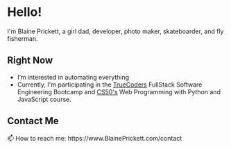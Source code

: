 # Hello!
I'm Blaine Prickett, a girl dad, developer, photo maker, skateboarder, and fly fisherman. 

## Right Now
* I’m interested in automating everything 
* Currently, I'm participating in the [TrueCoders](https://github.com/truecodersio) FullStack Software Engineering Bootcamp and [CS50's](https://github.com/cs50) Web Programming with Python and JavaScript course.

<h2>Contact Me</h2>
📫 How to reach me: https://www.BlainePrickett.com/contact <br>





<!---
blaineprickett/blaineprickett is a ✨ special ✨ repository because its `README.md` (this file) appears on your GitHub profile.
You can click the Preview link to take a look at your changes.
--->
